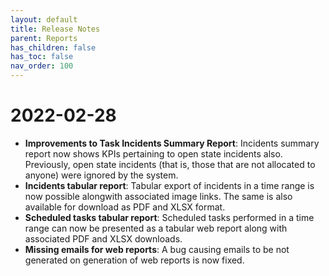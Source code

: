 ```yaml
---
layout: default
title: Release Notes
parent: Reports
has_children: false
has_toc: false
nav_order: 100
---
```


# 2022-02-28
- **Improvements to Task Incidents Summary Report**: Incidents summary report now shows KPIs pertaining to open state incidents also. Previously, open state incidents (that is, those that are not allocated to anyone) were ignored by the system.
- **Incidents tabular report**: Tabular export of incidents in a time range is now possible alongwith associated image links. The same is also available for download as PDF and XLSX format.
- **Scheduled tasks tabular report**: Scheduled tasks performed in a time range can now be presented as a tabular web report along with associated PDF and XLSX downloads.
- **Missing emails for web reports**: A bug causing emails to be not generated on generation of web reports is now fixed.
